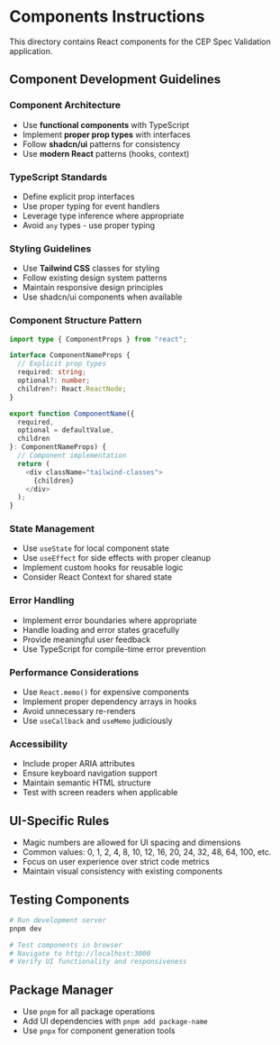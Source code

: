 # Components Instructions

This directory contains React components for the CEP Spec Validation application.

## Component Development Guidelines

### Component Architecture

- Use **functional components** with TypeScript
- Implement **proper prop types** with interfaces
- Follow **shadcn/ui** patterns for consistency
- Use **modern React** patterns (hooks, context)

### TypeScript Standards

- Define explicit prop interfaces
- Use proper typing for event handlers
- Leverage type inference where appropriate
- Avoid `any` types - use proper typing

### Styling Guidelines

- Use **Tailwind CSS** classes for styling
- Follow existing design system patterns
- Maintain responsive design principles
- Use shadcn/ui components when available

### Component Structure Pattern

```typescript
import type { ComponentProps } from "react";

interface ComponentNameProps {
  // Explicit prop types
  required: string;
  optional?: number;
  children?: React.ReactNode;
}

export function ComponentName({
  required,
  optional = defaultValue,
  children
}: ComponentNameProps) {
  // Component implementation
  return (
    <div className="tailwind-classes">
      {children}
    </div>
  );
}
```

### State Management

- Use `useState` for local component state
- Use `useEffect` for side effects with proper cleanup
- Implement custom hooks for reusable logic
- Consider React Context for shared state

### Error Handling

- Implement error boundaries where appropriate
- Handle loading and error states gracefully
- Provide meaningful user feedback
- Use TypeScript for compile-time error prevention

### Performance Considerations

- Use `React.memo()` for expensive components
- Implement proper dependency arrays in hooks
- Avoid unnecessary re-renders
- Use `useCallback` and `useMemo` judiciously

### Accessibility

- Include proper ARIA attributes
- Ensure keyboard navigation support
- Maintain semantic HTML structure
- Test with screen readers when applicable

## UI-Specific Rules

- Magic numbers are allowed for UI spacing and dimensions
- Common values: 0, 1, 2, 4, 8, 10, 12, 16, 20, 24, 32, 48, 64, 100, etc.
- Focus on user experience over strict code metrics
- Maintain visual consistency with existing components

## Testing Components

```bash
# Run development server
pnpm dev

# Test components in browser
# Navigate to http://localhost:3000
# Verify UI functionality and responsiveness
```

## Package Manager

- Use `pnpm` for all package operations
- Add UI dependencies with `pnpm add package-name`
- Use `pnpx` for component generation tools
